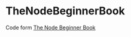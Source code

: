 TheNodeBeginnerBook
===================
Code form [The Node Beginner Book](http://www.nodebeginner.org/)
